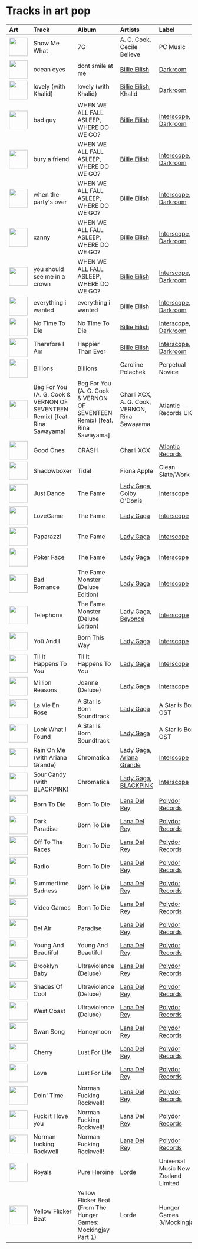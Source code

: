 # Tracks in art pop

| Art                                                                                              | Track                                                                      | Album                                                                      | Artists                                                                            | Label                                                                    | 💚   | 🔗                                                          |
|:-------------------------------------------------------------------------------------------------|:---------------------------------------------------------------------------|:---------------------------------------------------------------------------|:-----------------------------------------------------------------------------------|:-------------------------------------------------------------------------|:----|:-----------------------------------------------------------|
| <img src="https://i.scdn.co/image/ab67616d0000b2735f4269ee2c76394d8f3d1309" alt="" width="50" /> | Show Me What                                                               | 7G                                                                         | A. G. Cook, Cecile Believe                                                         | PC Music                                                                 | 💚   | [🔗](https://open.spotify.com/track/0qJtV82bKOgB2kvfa8IrZp) |
| <img src="https://i.scdn.co/image/ab67616d0000b273a9f6c04ba168640b48aa5795" alt="" width="50" /> | ocean eyes                                                                 | dont smile at me                                                           | [Billie Eilish](../artists/billie_eilish.md)                                       | [Darkroom](../labels/darkroom.md)                                        | 💚   | [🔗](https://open.spotify.com/track/7hDVYcQq6MxkdJGweuCtl9) |
| <img src="https://i.scdn.co/image/ab67616d0000b2738a3f0a3ca7929dea23cd274c" alt="" width="50" /> | lovely (with Khalid)                                                       | lovely (with Khalid)                                                       | [Billie Eilish](../artists/billie_eilish.md), Khalid                               | [Darkroom](../labels/darkroom.md)                                        | 💚   | [🔗](https://open.spotify.com/track/0u2P5u6lvoDfwTYjAADbn4) |
| <img src="https://i.scdn.co/image/ab67616d0000b27350a3147b4edd7701a876c6ce" alt="" width="50" /> | bad guy                                                                    | WHEN WE ALL FALL ASLEEP, WHERE DO WE GO?                                   | [Billie Eilish](../artists/billie_eilish.md)                                       | [Interscope](../labels/interscope.md), [Darkroom](../labels/darkroom.md) | 💚   | [🔗](https://open.spotify.com/track/2Fxmhks0bxGSBdJ92vM42m) |
| <img src="https://i.scdn.co/image/ab67616d0000b27350a3147b4edd7701a876c6ce" alt="" width="50" /> | bury a friend                                                              | WHEN WE ALL FALL ASLEEP, WHERE DO WE GO?                                   | [Billie Eilish](../artists/billie_eilish.md)                                       | [Interscope](../labels/interscope.md), [Darkroom](../labels/darkroom.md) | 💚   | [🔗](https://open.spotify.com/track/4SSnFejRGlZikf02HLewEF) |
| <img src="https://i.scdn.co/image/ab67616d0000b27350a3147b4edd7701a876c6ce" alt="" width="50" /> | when the party's over                                                      | WHEN WE ALL FALL ASLEEP, WHERE DO WE GO?                                   | [Billie Eilish](../artists/billie_eilish.md)                                       | [Interscope](../labels/interscope.md), [Darkroom](../labels/darkroom.md) | 💚   | [🔗](https://open.spotify.com/track/43zdsphuZLzwA9k4DJhU0I) |
| <img src="https://i.scdn.co/image/ab67616d0000b27350a3147b4edd7701a876c6ce" alt="" width="50" /> | xanny                                                                      | WHEN WE ALL FALL ASLEEP, WHERE DO WE GO?                                   | [Billie Eilish](../artists/billie_eilish.md)                                       | [Interscope](../labels/interscope.md), [Darkroom](../labels/darkroom.md) | 💚   | [🔗](https://open.spotify.com/track/4QIo4oxwzzafcBWkKjDpXY) |
| <img src="https://i.scdn.co/image/ab67616d0000b27350a3147b4edd7701a876c6ce" alt="" width="50" /> | you should see me in a crown                                               | WHEN WE ALL FALL ASLEEP, WHERE DO WE GO?                                   | [Billie Eilish](../artists/billie_eilish.md)                                       | [Interscope](../labels/interscope.md), [Darkroom](../labels/darkroom.md) | 💚   | [🔗](https://open.spotify.com/track/3XF5xLJHOQQRbWya6hBp7d) |
| <img src="https://i.scdn.co/image/ab67616d0000b273f2248cf6dad1d6c062587249" alt="" width="50" /> | everything i wanted                                                        | everything i wanted                                                        | [Billie Eilish](../artists/billie_eilish.md)                                       | [Interscope](../labels/interscope.md), [Darkroom](../labels/darkroom.md) | 💚   | [🔗](https://open.spotify.com/track/3ZCTVFBt2Brf31RLEnCkWJ) |
| <img src="https://i.scdn.co/image/ab67616d0000b273f7b7174bef6f3fbfda3a0bb7" alt="" width="50" /> | No Time To Die                                                             | No Time To Die                                                             | [Billie Eilish](../artists/billie_eilish.md)                                       | [Interscope](../labels/interscope.md), [Darkroom](../labels/darkroom.md) | 💚   | [🔗](https://open.spotify.com/track/73SpzrcaHk0RQPFP73vqVR) |
| <img src="https://i.scdn.co/image/ab67616d0000b2732a038d3bf875d23e4aeaa84e" alt="" width="50" /> | Therefore I Am                                                             | Happier Than Ever                                                          | [Billie Eilish](../artists/billie_eilish.md)                                       | [Interscope](../labels/interscope.md), [Darkroom](../labels/darkroom.md) | 💚   | [🔗](https://open.spotify.com/track/20R4HfKloPKgXDqU7UKk3x) |
| <img src="https://i.scdn.co/image/ab67616d0000b2731bf7d80f4a7bf4ed02da9fad" alt="" width="50" /> | Billions                                                                   | Billions                                                                   | Caroline Polachek                                                                  | Perpetual Novice                                                         |     | [🔗](https://open.spotify.com/track/4gsdYgnktO0jmKEVoL8kfm) |
| <img src="https://i.scdn.co/image/ab67616d0000b273b0ed835957dbf3c63184a3bc" alt="" width="50" /> | Beg For You (A. G. Cook & VERNON OF SEVENTEEN Remix) [feat. Rina Sawayama] | Beg For You (A. G. Cook & VERNON OF SEVENTEEN Remix) [feat. Rina Sawayama] | Charli XCX, A. G. Cook, VERNON, Rina Sawayama                                      | Atlantic Records UK                                                      |     | [🔗](https://open.spotify.com/track/3teT4GffWtZUYQVmUwL14d) |
| <img src="https://i.scdn.co/image/ab67616d0000b273f629eb64fd8ef76a97b154f5" alt="" width="50" /> | Good Ones                                                                  | CRASH                                                                      | Charli XCX                                                                         | [Atlantic Records](../labels/atlantic_records.md)                        | 💚   | [🔗](https://open.spotify.com/track/2grSOc6HNTXQQXNoRKt9UM) |
| <img src="https://i.scdn.co/image/ab67616d0000b273b254ca0983d65ede8e3d2f7a" alt="" width="50" /> | Shadowboxer                                                                | Tidal                                                                      | Fiona Apple                                                                        | Clean Slate/Work                                                         |     | [🔗](https://open.spotify.com/track/0XMzFZgFvEqH2nEa3iwNUD) |
| <img src="https://i.scdn.co/image/ab67616d0000b273631810af03785dbad83f5c81" alt="" width="50" /> | Just Dance                                                                 | The Fame                                                                   | [Lady Gaga](../artists/lady_gaga.md), Colby O'Donis                                | [Interscope](../labels/interscope.md)                                    | 💚   | [🔗](https://open.spotify.com/track/2x7MyWybabEz6Y6wvHuwGE) |
| <img src="https://i.scdn.co/image/ab67616d0000b273631810af03785dbad83f5c81" alt="" width="50" /> | LoveGame                                                                   | The Fame                                                                   | [Lady Gaga](../artists/lady_gaga.md)                                               | [Interscope](../labels/interscope.md)                                    | 💚   | [🔗](https://open.spotify.com/track/0TcJ7QWpggdSg8t0fHThHm) |
| <img src="https://i.scdn.co/image/ab67616d0000b273631810af03785dbad83f5c81" alt="" width="50" /> | Paparazzi                                                                  | The Fame                                                                   | [Lady Gaga](../artists/lady_gaga.md)                                               | [Interscope](../labels/interscope.md)                                    |     | [🔗](https://open.spotify.com/track/7Hqig8kp32q2Ire3ECQvWM) |
| <img src="https://i.scdn.co/image/ab67616d0000b273631810af03785dbad83f5c81" alt="" width="50" /> | Poker Face                                                                 | The Fame                                                                   | [Lady Gaga](../artists/lady_gaga.md)                                               | [Interscope](../labels/interscope.md)                                    | 💚   | [🔗](https://open.spotify.com/track/5R8dQOPq8haW94K7mgERlO) |
| <img src="https://i.scdn.co/image/ab67616d0000b2735c9890c0456a3719eeecd8aa" alt="" width="50" /> | Bad Romance                                                                | The Fame Monster (Deluxe Edition)                                          | [Lady Gaga](../artists/lady_gaga.md)                                               | [Interscope](../labels/interscope.md)                                    | 💚   | [🔗](https://open.spotify.com/track/0SiywuOBRcynK0uKGWdCnn) |
| <img src="https://i.scdn.co/image/ab67616d0000b2735c9890c0456a3719eeecd8aa" alt="" width="50" /> | Telephone                                                                  | The Fame Monster (Deluxe Edition)                                          | [Lady Gaga](../artists/lady_gaga.md), [Beyoncé](../artists/beyonc_.md)             | [Interscope](../labels/interscope.md)                                    | 💚   | [🔗](https://open.spotify.com/track/4TCL0qqKyqsMZml0G3M9IM) |
| <img src="https://i.scdn.co/image/ab67616d0000b2734ba15b951a5cff36133ca5bd" alt="" width="50" /> | Yoü And I                                                                  | Born This Way                                                              | [Lady Gaga](../artists/lady_gaga.md)                                               | [Interscope](../labels/interscope.md)                                    | 💚   | [🔗](https://open.spotify.com/track/6rkAY9rk1NTFB94QxG3LJR) |
| <img src="https://i.scdn.co/image/ab67616d0000b273969438a8091085c2472a0766" alt="" width="50" /> | Til It Happens To You                                                      | Til It Happens To You                                                      | [Lady Gaga](../artists/lady_gaga.md)                                               | [Interscope](../labels/interscope.md)                                    |     | [🔗](https://open.spotify.com/track/0bCCGLHflR08UVA6oJJc8I) |
| <img src="https://i.scdn.co/image/ab67616d0000b2738093238ec0c71ef7c95c8fb1" alt="" width="50" /> | Million Reasons                                                            | Joanne (Deluxe)                                                            | [Lady Gaga](../artists/lady_gaga.md)                                               | [Interscope](../labels/interscope.md)                                    |     | [🔗](https://open.spotify.com/track/7dZ1Odmx9jWIweQSatnRqo) |
| <img src="https://i.scdn.co/image/ab67616d0000b273e2d156fdc691f57900134342" alt="" width="50" /> | La Vie En Rose                                                             | A Star Is Born Soundtrack                                                  | [Lady Gaga](../artists/lady_gaga.md)                                               | A Star is Born OST                                                       | 💚   | [🔗](https://open.spotify.com/track/3WKnfkgwrARwElktHSU5Ik) |
| <img src="https://i.scdn.co/image/ab67616d0000b273e2d156fdc691f57900134342" alt="" width="50" /> | Look What I Found                                                          | A Star Is Born Soundtrack                                                  | [Lady Gaga](../artists/lady_gaga.md)                                               | A Star is Born OST                                                       | 💚   | [🔗](https://open.spotify.com/track/1l9G7M8gNyQsgOGWZGoQsT) |
| <img src="https://i.scdn.co/image/ab67616d0000b2736040effba89b9b00a6f6743a" alt="" width="50" /> | Rain On Me (with Ariana Grande)                                            | Chromatica                                                                 | [Lady Gaga](../artists/lady_gaga.md), [Ariana Grande](../artists/ariana_grande.md) | [Interscope](../labels/interscope.md)                                    |     | [🔗](https://open.spotify.com/track/7ju97lgwC2rKQ6wwsf9no9) |
| <img src="https://i.scdn.co/image/ab67616d0000b2736040effba89b9b00a6f6743a" alt="" width="50" /> | Sour Candy (with BLACKPINK)                                                | Chromatica                                                                 | [Lady Gaga](../artists/lady_gaga.md), [BLACKPINK](../artists/blackpink.md)         | [Interscope](../labels/interscope.md)                                    | 💚   | [🔗](https://open.spotify.com/track/1IWNylpZ477gIVUDpJL66u) |
| <img src="https://i.scdn.co/image/ab67616d0000b273a1c37f3fd969287c03482c3b" alt="" width="50" /> | Born To Die                                                                | Born To Die                                                                | [Lana Del Rey](../artists/lana_del_rey.md)                                         | [Polydor Records](../labels/polydor_records.md)                          | 💚   | [🔗](https://open.spotify.com/track/3eRZZ4d2RJSqFKzP7tSdFE) |
| <img src="https://i.scdn.co/image/ab67616d0000b273a1c37f3fd969287c03482c3b" alt="" width="50" /> | Dark Paradise                                                              | Born To Die                                                                | [Lana Del Rey](../artists/lana_del_rey.md)                                         | [Polydor Records](../labels/polydor_records.md)                          | 💚   | [🔗](https://open.spotify.com/track/0rbuGVyW18IpX0bhA3P4Oh) |
| <img src="https://i.scdn.co/image/ab67616d0000b273a1c37f3fd969287c03482c3b" alt="" width="50" /> | Off To The Races                                                           | Born To Die                                                                | [Lana Del Rey](../artists/lana_del_rey.md)                                         | [Polydor Records](../labels/polydor_records.md)                          | 💚   | [🔗](https://open.spotify.com/track/7grzMnF1FHponm2aJBWj8E) |
| <img src="https://i.scdn.co/image/ab67616d0000b273a1c37f3fd969287c03482c3b" alt="" width="50" /> | Radio                                                                      | Born To Die                                                                | [Lana Del Rey](../artists/lana_del_rey.md)                                         | [Polydor Records](../labels/polydor_records.md)                          | 💚   | [🔗](https://open.spotify.com/track/45dAw6GXEsogcDF3NUgj3O) |
| <img src="https://i.scdn.co/image/ab67616d0000b273a1c37f3fd969287c03482c3b" alt="" width="50" /> | Summertime Sadness                                                         | Born To Die                                                                | [Lana Del Rey](../artists/lana_del_rey.md)                                         | [Polydor Records](../labels/polydor_records.md)                          | 💚   | [🔗](https://open.spotify.com/track/4cKtn8Shw999egpwBmWQmp) |
| <img src="https://i.scdn.co/image/ab67616d0000b273a1c37f3fd969287c03482c3b" alt="" width="50" /> | Video Games                                                                | Born To Die                                                                | [Lana Del Rey](../artists/lana_del_rey.md)                                         | [Polydor Records](../labels/polydor_records.md)                          | 💚   | [🔗](https://open.spotify.com/track/5by7gtiDrxe4n2qQQunL8S) |
| <img src="https://i.scdn.co/image/ab67616d0000b2734123029b8c0648e8f1fad18a" alt="" width="50" /> | Bel Air                                                                    | Paradise                                                                   | [Lana Del Rey](../artists/lana_del_rey.md)                                         | [Polydor Records](../labels/polydor_records.md)                          | 💚   | [🔗](https://open.spotify.com/track/1OI3ZMcABE1U7hnhf9BENL) |
| <img src="https://i.scdn.co/image/ab67616d0000b273d7fb3e4c63020039d1cff6b2" alt="" width="50" /> | Young And Beautiful                                                        | Young And Beautiful                                                        | [Lana Del Rey](../artists/lana_del_rey.md)                                         | [Polydor Records](../labels/polydor_records.md)                          |     | [🔗](https://open.spotify.com/track/2nMeu6UenVvwUktBCpLMK9) |
| <img src="https://i.scdn.co/image/ab67616d0000b2731624590458126fc8b8c64c2f" alt="" width="50" /> | Brooklyn Baby                                                              | Ultraviolence (Deluxe)                                                     | [Lana Del Rey](../artists/lana_del_rey.md)                                         | [Polydor Records](../labels/polydor_records.md)                          |     | [🔗](https://open.spotify.com/track/1NZs6n6hl8UuMaX0UC0YTz) |
| <img src="https://i.scdn.co/image/ab67616d0000b2731624590458126fc8b8c64c2f" alt="" width="50" /> | Shades Of Cool                                                             | Ultraviolence (Deluxe)                                                     | [Lana Del Rey](../artists/lana_del_rey.md)                                         | [Polydor Records](../labels/polydor_records.md)                          | 💚   | [🔗](https://open.spotify.com/track/4VSg5K1hnbmIg4PwRdY6wV) |
| <img src="https://i.scdn.co/image/ab67616d0000b2731624590458126fc8b8c64c2f" alt="" width="50" /> | West Coast                                                                 | Ultraviolence (Deluxe)                                                     | [Lana Del Rey](../artists/lana_del_rey.md)                                         | [Polydor Records](../labels/polydor_records.md)                          |     | [🔗](https://open.spotify.com/track/5Y6nVaayzitvsD5F7nr3DV) |
| <img src="https://i.scdn.co/image/ab67616d0000b273a3b3f48ca81acacb3ad4ec8a" alt="" width="50" /> | Swan Song                                                                  | Honeymoon                                                                  | [Lana Del Rey](../artists/lana_del_rey.md)                                         | [Polydor Records](../labels/polydor_records.md)                          |     | [🔗](https://open.spotify.com/track/1DYRRZ5rSlc1PopnB7azLZ) |
| <img src="https://i.scdn.co/image/ab67616d0000b27395e2fd1accb339fa14878190" alt="" width="50" /> | Cherry                                                                     | Lust For Life                                                              | [Lana Del Rey](../artists/lana_del_rey.md)                                         | [Polydor Records](../labels/polydor_records.md)                          | 💚   | [🔗](https://open.spotify.com/track/1Ym6aMuT5bliaZMC67AmPp) |
| <img src="https://i.scdn.co/image/ab67616d0000b27395e2fd1accb339fa14878190" alt="" width="50" /> | Love                                                                       | Lust For Life                                                              | [Lana Del Rey](../artists/lana_del_rey.md)                                         | [Polydor Records](../labels/polydor_records.md)                          |     | [🔗](https://open.spotify.com/track/2Kerz9H9IejzeIpjhDJoYG) |
| <img src="https://i.scdn.co/image/ab67616d0000b273879e9318cb9f4e05ee552ac9" alt="" width="50" /> | Doin' Time                                                                 | Norman Fucking Rockwell!                                                   | [Lana Del Rey](../artists/lana_del_rey.md)                                         | [Polydor Records](../labels/polydor_records.md)                          |     | [🔗](https://open.spotify.com/track/0Oqc0kKFsQ6MhFOLBNZIGX) |
| <img src="https://i.scdn.co/image/ab67616d0000b273879e9318cb9f4e05ee552ac9" alt="" width="50" /> | Fuck it I love you                                                         | Norman Fucking Rockwell!                                                   | [Lana Del Rey](../artists/lana_del_rey.md)                                         | [Polydor Records](../labels/polydor_records.md)                          |     | [🔗](https://open.spotify.com/track/7MtVPRGtZl6rPjMfLoI3Lh) |
| <img src="https://i.scdn.co/image/ab67616d0000b273879e9318cb9f4e05ee552ac9" alt="" width="50" /> | Norman fucking Rockwell                                                    | Norman Fucking Rockwell!                                                   | [Lana Del Rey](../artists/lana_del_rey.md)                                         | [Polydor Records](../labels/polydor_records.md)                          |     | [🔗](https://open.spotify.com/track/3RIgHHpnFKj5Rni1shokDj) |
| <img src="https://i.scdn.co/image/ab67616d0000b273187331e276c898d39764cc98" alt="" width="50" /> | Royals                                                                     | Pure Heroine                                                               | Lorde                                                                              | Universal Music New Zealand Limited                                      | 💚   | [🔗](https://open.spotify.com/track/2dLLR6qlu5UJ5gk0dKz0h3) |
| <img src="https://i.scdn.co/image/ab67616d0000b27374b226f1b53ca4902dedce2a" alt="" width="50" /> | Yellow Flicker Beat                                                        | Yellow Flicker Beat (From The Hunger Games: Mockingjay Part 1)             | Lorde                                                                              | Hunger Games 3/Mockingjay                                                | 💚   | [🔗](https://open.spotify.com/track/0Nf53RDPZEjFrQE4B5n6Vf) |
